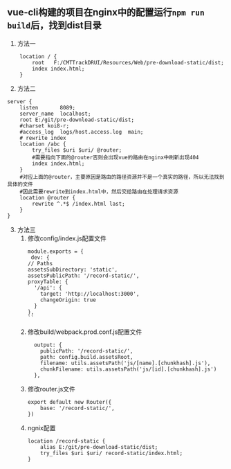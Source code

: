 ## vue-cli构建的项目在nginx中的配置运行`npm run build`后，找到dist目录

1. 方法一
```
	location / {
		root   F:/CMTTrackDRUI/Resources/Web/pre-download-static/dist;
		index index.html;
	}
```
2. 方法二
```
server {
    listen       8089;
    server_name  localhost;
	root E:/git/pre-download-static/dist;
    #charset koi8-r;
    #access_log  logs/host.access.log  main;
	# rewrite index
	location /abc {
		try_files $uri $uri/ @router;
		#需要指向下面的@router否则会出现vue的路由在nginx中刷新出现404
		index index.html;
	}
    #对应上面的@router，主要原因是路由的路径资源并不是一个真实的路径，所以无法找到具体的文件
    #因此需要rewrite到index.html中，然后交给路由在处理请求资源
	location @router {
		rewrite ^.*$ /index.html last;
	}
}
```
3. 方法三
    1. 修改config/index.js配置文件
        ```
        module.exports = {
         dev: {
        // Paths
        assetsSubDirectory: 'static',
        assetsPublicPath: '/record-static/',
        proxyTable: {
          '/api': {
            target: 'http://localhost:3000',
            changeOrigin: true
          }
        },
        ``
    2. 修改build/webpack.prod.conf.js配置文件
        ```
          output: {
            publicPath: '/record-static/',
            path: config.build.assetsRoot,
            filename: utils.assetsPath('js/[name].[chunkhash].js'),
            chunkFilename: utils.assetsPath('js/[id].[chunkhash].js')
          },
        ```
    3. 修改router.js文件
        ```
        export default new Router({
            base: '/record-static/',
        })
        ```
    4. ngnix配置
        ```
		location /record-static {
			alias E:/git/pre-download-static/dist;
			try_files $uri $uri/ record-static/index.html;
		}
        ```
```
